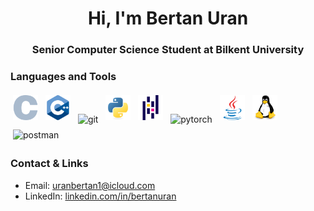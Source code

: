 <h1 align="center">Hi, I'm Bertan Uran</h1>
<h3 align="center">Senior Computer Science Student at Bilkent University</h3>

### Languages and Tools
<p align="left">
  <img src="https://raw.githubusercontent.com/devicons/devicon/master/icons/c/c-original.svg" alt="c" width="40" height="40" style="margin: 4px;" />
  <img src="https://raw.githubusercontent.com/devicons/devicon/master/icons/cplusplus/cplusplus-original.svg" alt="cplusplus" width="40" height="40" style="margin: 4px;" />
  <img src="https://www.vectorlogo.zone/logos/git-scm/git-scm-icon.svg" alt="git" width="40" height="40" style="margin: 4px;" />
  <img src="https://raw.githubusercontent.com/devicons/devicon/master/icons/python/python-original.svg" alt="python" width="40" height="40" style="margin: 4px;" />
  <img src="https://raw.githubusercontent.com/devicons/devicon/2ae2a900d2f041da66e950e4d48052658d850630/icons/pandas/pandas-original.svg" alt="pandas" width="40" height="40" style="margin: 4px;" />
  <img src="https://www.vectorlogo.zone/logos/pytorch/pytorch-icon.svg" alt="pytorch" width="40" height="40" style="margin: 4px;" />
  <img src="https://raw.githubusercontent.com/devicons/devicon/master/icons/java/java-original.svg" alt="java" width="40" height="40" style="margin: 4px;" />
  <img src="https://raw.githubusercontent.com/devicons/devicon/master/icons/linux/linux-original.svg" alt="linux" width="40" height="40" style="margin: 4px;" />
  <img src="https://www.vectorlogo.zone/logos/getpostman/getpostman-icon.svg" alt="postman" width="40" height="40" style="margin: 4px;" />
</p>

### Contact & Links

- Email: [uranbertan1@icloud.com](mailto:uranbertan1@icloud.com)  
- LinkedIn: [linkedin.com/in/bertanuran](https://linkedin.com/in/bertanuran)
